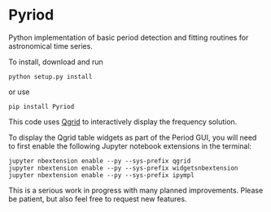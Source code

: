 # Pyriod

Python implementation of basic period detection and fitting routines for astronomical time series.

To install, download and run

```python setup.py install```

or use

```pip install Pyriod```

This code uses [Qgrid](https://github.com/quantopian/qgrid) to interactively display the frequency solution.  

To display the Qgrid table widgets as part of the Period GUI, you will need to first enable the following Jupyter notebook extensions in the terminal:
```
jupyter nbextension enable --py --sys-prefix qgrid
jupyter nbextension enable --py --sys-prefix widgetsnbextension
jupyter nbextension enable --py --sys-prefix ipympl
```

This is a serious work in progress with many planned improvements.  Please be patient, but also feel free to request new features.
